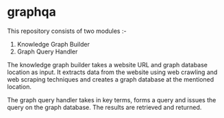 graphqa
=======

This repository consists of two modules :-

1. Knowledge Graph Builder
2. Graph Query Handler

The knowledge graph builder takes a website URL and graph database location as input. It extracts data from the website using web crawling and web scraping techniques and creates a graph database at the mentioned location.

The graph query handler takes in key terms, forms a query and issues the query on the graph database. The results are retrieved and returned.